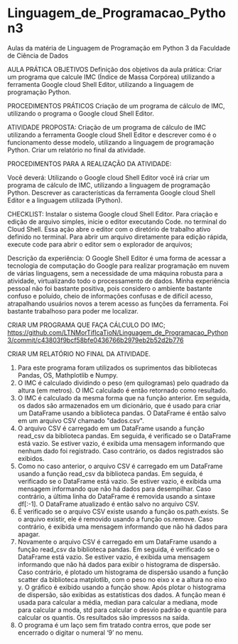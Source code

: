 # Linguagem_de_Programacao_Python3
Aulas da matéria de Linguagem de Programação em Python 3 da Faculdade de Ciência de Dados

AULA PRÁTICA
OBJETIVOS
Definição dos objetivos da aula prática:
Criar um programa que calcule IMC (Índice de Massa Corpórea) utilizando a ferramenta Google cloud Shell Editor, utilizando a linguagem de programação Python.

PROCEDIMENTOS PRÁTICOS
Criação de um programa de cálculo de IMC, utilizando o programa o Google cloud Shell Editor.

ATIVIDADE PROPOSTA:
Criação de um programa de cálculo de IMC utilizando a ferramenta Google cloud Shell Editor e descrever como é o funcionamento desse modelo, utilizando a linguagem de programação Python.
Criar um relatório no final da atividade.

PROCEDIMENTOS PARA A REALIZAÇÃO DA ATIVIDADE:

Você deverá:
Utilizando o Google cloud Shell Editor você irá criar um programa de cálculo de IMC, utilizando a linguagem de programação Python.
Descrever as características da ferramenta Google cloud Shell Editor e a linguagem utilizada (Python).


CHECKLIST:
Instalar o sistema Google cloud Shell Editor. Para criação e edição de arquivo simples, inicie o editor executando Code. no terminal do Cloud Shell. Essa ação abre o editor com o diretório de trabalho ativo definido no terminal. Para abrir um arquivo diretamente para edição rápida, execute code <filename> para abrir o editor sem o explorador de arquivos;

Descrição da experiência:
O Google Shell Editor é uma forma de acessar a tecnologia de computação do Google para realizar programação em nuvem de várias linguagens, sem a necessidade de uma máquina robusta para a atividade, virtualizando todo o processamento de dados. Minha experiência pessoal não foi bastante positiva, pois considero o ambiente bastante confuso e poluído, cheio de informações confusas e de difícil acesso, atrapalhando usuários novos a terem acesso as funções da ferramenta. Foi bastante trabalhoso para poder me localizar.

CRIAR UM PROGRAMA QUE FAÇA CÁLCULO DO IMC;
https://github.com/LTNMorTifIcaTioN/Linguagem_de_Programacao_Python3/commit/c43803f9bcf58bfe0436766b2979eb2b52d2b776

CRIAR UM RELATÓRIO NO FINAL DA ATIVIDADE.
1) Para este programa foram utilizados os suprimentos das bibliotecas Pandas, OS, Mathplotlib e Numpy.
2) O IMC é calculado dividindo o peso (em quilogramas) pelo quadrado da altura (em metros). O IMC calculado é então retornado como resultado.
3) O IMC é calculado da mesma forma que na função anterior. Em seguida, os dados são armazenados em um dicionário, que é usado para criar um DataFrame usando a biblioteca pandas. O DataFrame é então salvo em um arquivo CSV chamado "dados.csv".
4) O arquivo CSV é carregado em um DataFrame usando a função read_csv da biblioteca pandas. Em seguida, é verificado se o DataFrame está vazio. Se estiver vazio, é exibida uma mensagem informando que nenhum dado foi registrado. Caso contrário, os dados registrados são exibidos.
5) Como no caso anterior, o arquivo CSV é carregado em um DataFrame usando a função read_csv da biblioteca pandas. Em seguida, é verificado se o DataFrame está vazio. Se estiver vazio, é exibida uma mensagem informando que não há dados para desempilhar. Caso contrário, a última linha do DataFrame é removida usando a sintaxe df[:-1]. O DataFrame atualizado é então salvo no arquivo CSV.
6) É verificado se o arquivo CSV existe usando a função os.path.exists. Se o arquivo existir, ele é removido usando a função os.remove. Caso contrário, é exibida uma mensagem informando que não há dados para apagar.
7) Novamente o arquivo CSV é carregado em um DataFrame usando a função read_csv da biblioteca pandas. Em seguida, é verificado se o DataFrame está vazio. Se estiver vazio, é exibida uma mensagem informando que não há dados para exibir o histograma de dispersão. Caso contrário, é plotado um histograma de dispersão usando a função scatter da biblioteca matplotlib, com o peso no eixo x e a altura no eixo y. O gráfico é exibido usando a função show. Após plotar o histograma de dispersão, são exibidas as estatísticas dos dados. A função mean é usada para calcular a média, median para calcular a mediana, mode para calcular a moda, std para calcular o desvio padrão e quantile para calcular os quantis. Os resultados são impressos na saída.
8) O programa é um laço sem fim tratado contra erros, que pode ser encerrado o digitar o numeral ‘9’ no menu.
